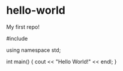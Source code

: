 # hello-world
My first repo!

#include <iostream>

using namespace std;

int main() {
  cout << "Hello World!" << endl;
}

